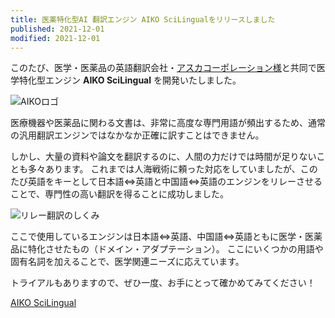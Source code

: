 ```yaml
---
title: 医薬特化型AI 翻訳エンジン AIKO SciLingualをリリースしました
published: 2021-12-01
modified: 2021-12-01
---
```


このたび、医学・医薬品の英語翻訳会社・[アスカコーポレーション様](https://www.asca-co.com)と共同で医学特化型エンジン **AIKO SciLingual** を開発いたしました。


![AIKOロゴ](/pict/lang/scilingual.png)


医療機器や医薬品に関わる文書は、非常に高度な専門用語が頻出するため、通常の汎用翻訳エンジンではなかなか正確に訳すことはできません。

しかし、大量の資料や論文を翻訳するのに、人間の力だけでは時間が足りないことも多々あります。
これまでは人海戦術に頼った対応をしていましたが、このたび英語をキーとして日本語⇔英語と中国語⇔英語のエンジンをリレーさせることで、専門性の高い翻訳を得ることに成功しました。


![リレー翻訳のしくみ](/pict/lang/relay.png)


ここで使用しているエンジンは日本語⇔英語、中国語⇔英語ともに医学・医薬品に特化させたもの（ドメイン・アダプテーション）。
ここにいくつかの用語や固有名詞を加えることで、医学関連ニーズに応えています。

トライアルもありますので、ぜひ一度、お手にとって確かめてみてください！



[AIKO SciLingual](https://aismiley.co.jp/product/asca_aiko-scilingual/)